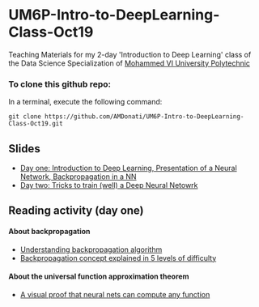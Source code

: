# UM6P-Intro-to-DeepLearning-Class-Oct19
Teaching Materials for my 2-day 'Introduction to Deep Learning' class of the Data Science Specialization of [Mohammed VI University Polytechnic](https://www.um6p.ma/)

### To clone this github repo:
In a terminal, execute the following command:  

    git clone https://github.com/AMDonati/UM6P-Intro-to-DeepLearning-Class-Oct19.git

## Slides 
* [Day one: Introduction to Deep Learning, Presentation of a Neural Network, Backpropagation in a NN](https://docs.google.com/presentation/d/1Z5GFv0cHoe3j2o61SmvJqQBrTsWctQwXmykcC0LDykg/edit?usp=sharing)
* [Day two: Tricks to train (well) a Deep Neural Netowrk](https://docs.google.com/presentation/d/11IAMipus5qwu_LA2hLW_Kz956qSHl25bm-VReUTDl5k/edit?usp=sharing)

## Reading activity (day one)
#### About backpropagation
* [Understanding backpropagation algorithm](https://towardsdatascience.com/understanding-backpropagation-algorithm-7bb3aa2f95fd)
* [Backpropagation concept explained in 5 levels of difficulty](https://medium.com/coinmonks/backpropagation-concept-explained-in-5-levels-of-difficulty-8b220a939db5)

#### About the universal function approximation theorem
* [A visual proof that neural nets can compute any function](http://neuralnetworksanddeeplearning.com/chap4.html)
